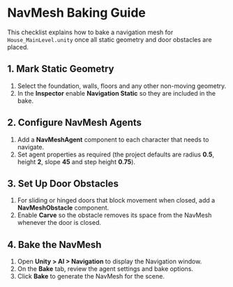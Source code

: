 # NavMesh Baking Guide

This checklist explains how to bake a navigation mesh for `House_MainLevel.unity` once all static geometry and door obstacles are placed.

## 1. Mark Static Geometry
1. Select the foundation, walls, floors and any other non-moving geometry.
2. In the **Inspector** enable **Navigation Static** so they are included in the bake.

## 2. Configure NavMesh Agents
1. Add a **NavMeshAgent** component to each character that needs to navigate.
2. Set agent properties as required (the project defaults are radius **0.5**, height **2**, slope **45** and step height **0.75**).

## 3. Set Up Door Obstacles
1. For sliding or hinged doors that block movement when closed, add a **NavMeshObstacle** component.
2. Enable **Carve** so the obstacle removes its space from the NavMesh whenever the door is closed.

## 4. Bake the NavMesh
1. Open **Unity &gt; AI &gt; Navigation** to display the Navigation window.
2. On the **Bake** tab, review the agent settings and bake options.
3. Click **Bake** to generate the NavMesh for the scene.
